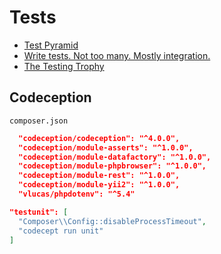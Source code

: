 # Tests

- [Test Pyramid](https://martinfowler.com/bliki/TestPyramid.html)
- [Write tests. Not too many. Mostly integration.](https://kentcdodds.com/blog/write-tests)
- [The Testing Trophy](https://twitter.com/kentcdodds/status/960723172591992832)

## Codeception

`composer.json`

```json
  "codeception/codeception": "^4.0.0",
  "codeception/module-asserts": "^1.0.0",
  "codeception/module-datafactory": "^1.0.0",
  "codeception/module-phpbrowser": "^1.0.0",
  "codeception/module-rest": "^1.0.0",
  "codeception/module-yii2": "^1.0.0",
  "vlucas/phpdotenv": "^5.4"
```

```json
"testunit": [
  "Composer\\Config::disableProcessTimeout",
  "codecept run unit"
]
```
